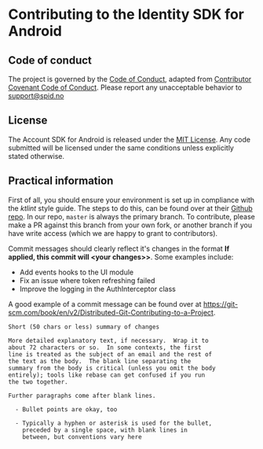 # Contributing to the Identity SDK for Android

## Code of conduct
The project is governed by the [Code of Conduct](CODE_OF_CONDUCT.md), adapted from [Contributor Covenant Code of Conduct](https://www.contributor-covenant.org/version/1/4/code-of-conduct.html). Please report any unacceptable behavior to [support@spid.no](mailto:support@spid.no)

## License
The Account SDK for Android is released under the [MIT License](LICENSE). Any code submitted will be licensed under the same conditions unless explicitly stated otherwise.

## Practical information
First of all, you should ensure your environment is set up in compliance with the _ktlint_ style guide. The steps to do this, can be found over at their [Github repo](https://github.com/shyiko/ktlint#option-1-recommended). In our repo, `master` is always the primary branch. To contribute, please make a PR against this branch from your own fork, or another branch if you have write access (which we are happy to grant to contributors).

Commit messages should clearly reflect it's changes in the format **If applied, this commit will &lt;your changes&gt;>**. Some examples include:
- Add events hooks to the UI module
- Fix an issue where token refreshing failed
- Improve the logging in the AuthInterceptor class

A good example of a commit message can be found over at https://git-scm.com/book/en/v2/Distributed-Git-Contributing-to-a-Project. 

```
Short (50 chars or less) summary of changes

More detailed explanatory text, if necessary.  Wrap it to
about 72 characters or so.  In some contexts, the first
line is treated as the subject of an email and the rest of
the text as the body.  The blank line separating the
summary from the body is critical (unless you omit the body
entirely); tools like rebase can get confused if you run
the two together.

Further paragraphs come after blank lines.

  - Bullet points are okay, too

  - Typically a hyphen or asterisk is used for the bullet,
    preceded by a single space, with blank lines in
    between, but conventions vary here
```
